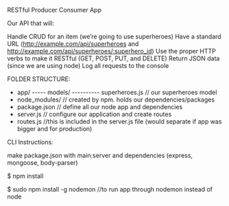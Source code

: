 RESTful Producer Consumer App

Our API that will:

Handle CRUD for an item (we’re going to use superheroes)
Have a standard URL (http://example.com/api/superheroes and http://example.com/api/superheroes/:superhero_id)
Use the proper HTTP verbs to make it RESTful (GET, POST, PUT, and DELETE)
Return JSON data (since we are using node)
Log all requests to the console


FOLDER STRUCTURE:

- app/
----- models/
---------- superheroes.js  // our superheroes model
- node_modules/     // created by npm. holds our dependencies/packages
- package.json      // define all our node app and dependencies
- server.js         // configure our application and create routes
- routes.js //this is included in the server.js file (would separate if app was bigger and for production)


CLI Instructions:

make package.json with main:server and dependencies (express, mongoose, body-parser)

$ npm install

$ sudo npm install -g nodemon      //to run app through nodemon instead of node
